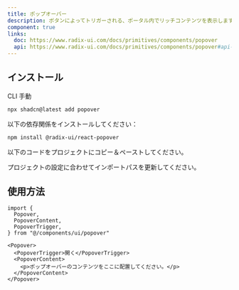 ```yaml
---
title: ポップオーバー
description: ボタンによってトリガーされる、ポータル内でリッチコンテンツを表示します。
component: true
links:
  doc: https://www.radix-ui.com/docs/primitives/components/popover
  api: https://www.radix-ui.com/docs/primitives/components/popover#api-reference
---
```


<ComponentPreview
  name="popover-demo"
  title="異なるコンテンツを持つポップオーバー。"
  description="異なるコンテンツを持つポップオーバー。"
/>

## インストール

<CodeTabs>

<TabsList>
  <TabsTrigger value="cli">CLI</TabsTrigger>
  <TabsTrigger value="manual">手動</TabsTrigger>
</TabsList>
<TabsContent value="cli">

```bash
npx shadcn@latest add popover
```

</TabsContent>

<TabsContent value="manual">

<Steps>

<Step>以下の依存関係をインストールしてください：</Step>

```bash
npm install @radix-ui/react-popover
```

<Step>以下のコードをプロジェクトにコピー＆ペーストしてください。</Step>

<ComponentSource name="popover" title="components/ui/popover.tsx" />

<Step>プロジェクトの設定に合わせてインポートパスを更新してください。</Step>

</Steps>

</TabsContent>

</CodeTabs>

## 使用方法

```tsx showLineNumbers
import {
  Popover,
  PopoverContent,
  PopoverTrigger,
} from "@/components/ui/popover"
```

```tsx showLineNumbers
<Popover>
  <PopoverTrigger>開く</PopoverTrigger>
  <PopoverContent>
    <p>ポップオーバーのコンテンツをここに配置してください。</p>
  </PopoverContent>
</Popover>
```

